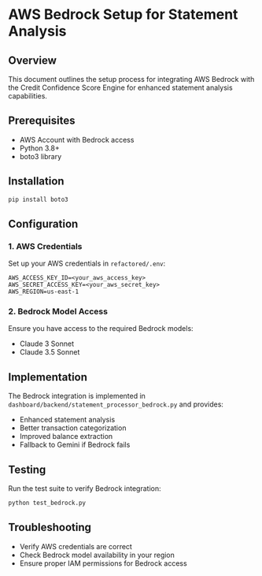 # AWS Bedrock Setup for Statement Analysis

## Overview
This document outlines the setup process for integrating AWS Bedrock with the Credit Confidence Score Engine for enhanced statement analysis capabilities.

## Prerequisites
- AWS Account with Bedrock access
- Python 3.8+
- boto3 library

## Installation

```bash
pip install boto3
```

## Configuration

### 1. AWS Credentials
Set up your AWS credentials in `refactored/.env`:

```env
AWS_ACCESS_KEY_ID=<your_aws_access_key>
AWS_SECRET_ACCESS_KEY=<your_aws_secret_key>
AWS_REGION=us-east-1
```

### 2. Bedrock Model Access
Ensure you have access to the required Bedrock models:
- Claude 3 Sonnet
- Claude 3.5 Sonnet

## Implementation
The Bedrock integration is implemented in `dashboard/backend/statement_processor_bedrock.py` and provides:
- Enhanced statement analysis
- Better transaction categorization
- Improved balance extraction
- Fallback to Gemini if Bedrock fails

## Testing
Run the test suite to verify Bedrock integration:

```bash
python test_bedrock.py
```

## Troubleshooting
- Verify AWS credentials are correct
- Check Bedrock model availability in your region
- Ensure proper IAM permissions for Bedrock access